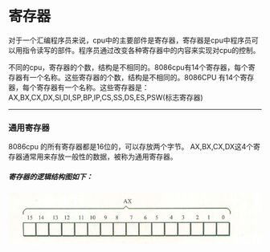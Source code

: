 # 寄存器

对于一个汇编程序员来说，cpu中的主要部件是寄存器，寄存器是cpu中程序员可以用指令读写的部件。程序员通过改变各种寄存器中的内容来实现对cpu的控制。

不同的cpu，寄存器的个数，结构是不相同的。8086cpu有14个寄存器，每个寄存器有一个名称。这些寄存器的个数，结构是不相同的。8086CPU 有14个寄存器，每个寄存器有一个名称。这些寄存器是：AX,BX,CX,DX,SI,DI,SP,BP,IP,CS,SS,DS,ES,PSW(标志寄存器)
***
### 通用寄存器

8086cpu 的所有寄存器都是16位的，可以存放两个字节。 AX,BX,CX,DX这4个寄存器通常用来存放一般性的数据，被称为通用寄存器。

##### 寄存器的逻辑结构图如下：
![16位寄存器的逻辑结构](/img/1567836930(1).jpg)
